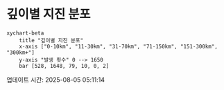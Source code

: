 # 깊이별 지진 분포

```mermaid
xychart-beta
    title "깊이별 지진 분포"
    x-axis ["0-10km", "11-30km", "31-70km", "71-150km", "151-300km", "300km+"]
    y-axis "발생 횟수" 0 --> 1650
    bar [528, 1648, 79, 10, 0, 2]
```

업데이트 시간: 2025-08-05 05:11:14
